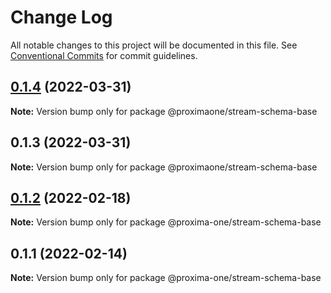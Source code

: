 # Change Log

All notable changes to this project will be documented in this file.
See [Conventional Commits](https://conventionalcommits.org) for commit guidelines.

## [0.1.4](https://github.com/proxima-one/proxima-npm/compare/@proximaone/stream-schema-base@0.1.3...@proximaone/stream-schema-base@0.1.4) (2022-03-31)

**Note:** Version bump only for package @proximaone/stream-schema-base





## 0.1.3 (2022-03-31)

**Note:** Version bump only for package @proximaone/stream-schema-base





## [0.1.2](https://github.com/proxima-one/proxima-npm/compare/@proxima-one/stream-schema-base@0.1.1...@proxima-one/stream-schema-base@0.1.2) (2022-02-18)

**Note:** Version bump only for package @proxima-one/stream-schema-base





## 0.1.1 (2022-02-14)

**Note:** Version bump only for package @proxima-one/stream-schema-base
